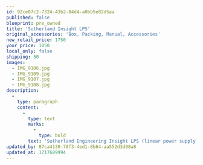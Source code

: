 ```yaml
---
id: 92ce07c2-7324-43b2-84d4-a0bb5e82d5aa
published: false
blueprint: pre_owned
title: 'Sutherland Insight LPS'
original_accessories: 'Box, Packing, Manual, Accessories'
new_retail_price: 1750
your_price: 1050
local_only: false
shipping: 50
images:
  - IMG_9106.jpg
  - IMG_9109.jpg
  - IMG_9107.jpg
  - IMG_9108.jpg
description:
  -
    type: paragraph
    content:
      -
        type: text
        marks:
          -
            type: bold
        text: 'Sutherland Engineering Insight LPS (linear power supply) phono preamp. Unit is in excellent physical and functional condition with original box, packing and accessories. Unit sold as new for $1,750.00'
updated_by: 87ca4130-78f3-4ed1-8b64-aa552d3d08a8
updated_at: 1717689994
---
```

